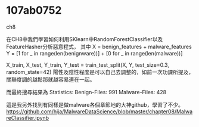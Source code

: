 # 107ab0752

ch8

在CH8中我們學習如何利用SKlearn中RandomForestClassifier以及FeatureHasher分析惡意程式，
其中
X = benign_features + malware_features
Y = [1 for _ in range(len(benignware))] + [0 for _ in range(len(malware))]

X_train, X_test, Y_train, Y_test = train_test_split(X, Y, test_size=0.3, random_state=42)
陽性及陰性程度是可以自己去調整的，如前一次功課所提及，關聯度調的越鬆那就越容易連在一起。

而最終搜尋結果為
Statistics:
Benign-Files: 991
Malware-Files: 428

這是我另外找到有同樣是做malware各個章節地的大神github，學習了不少。
https://github.com/hija/MalwareDataScience/blob/master/chapter08/MalwareClassifier.ipynb
